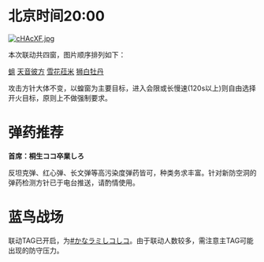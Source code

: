 # 北京时间20:00

[![cHAcXF.jpg](https://z3.ax1x.com/2021/04/20/cHAcXF.jpg)](https://imgtu.com/i/cHAcXF)

本次联动共四窗，图片顺序排列如下：

[蛆](https://www.youtube.com/watch?v=slHzt7mCLY8)
[天音彼方](https://www.youtube.com/watch?v=DELT8ZiBF9k)
[雪花菈米](https://www.youtube.com/watch?v=JTtHd4sJRos)
[狮白牡丹](https://www.youtube.com/watch?v=JTtHd4sJRos)

攻击方针大体不变，以蝗窗为主要目标，进入会限或长慢速(120s以上)则自由选择开火目标，原则上不做强制要求。

# 弹药推荐

**首席：桐生ココ卒業しろ**

反坦克弹、红心弹、长文弹等高污染度弹药皆可，种类务求丰富。针对新防空洞的弹药检测方针已于电台推送，请酌情使用。

# 蓝鸟战场

联动TAG已开启，为[#かなラミしコしコ](https://twitter.com/hashtag/%E3%81%8B%E3%81%AA%E3%83%A9%E3%83%9F%E3%81%97%E3%82%B3%E3%81%97%E3%82%B3?src=hashtag_click)。由于联动人数较多，需注意主TAG可能出现的防守压力。

